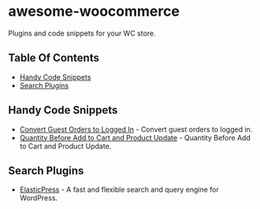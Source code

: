 # awesome-woocommerce
Plugins and code snippets for your WC store.

## Table Of Contents
* [Handy Code Snippets](#handy-code-snippets)
* [Search Plugins](#search-plugins)

## Handy Code Snippets
* [Convert Guest Orders to Logged In](https://gist.github.com/duplaja/17e9dcce40f35dc7eb31b4e290cee7ab) - Convert guest orders to logged in.
* [Quantity Before Add to Cart and Product Update](https://gist.github.com/lukecav/b31f856daaa8c726ea24472b5792166b) - Quantity Before Add to Cart and Product Update.

## Search Plugins
* [ElasticPress](https://wordpress.org/plugins/elasticpress/) - A fast and flexible search and query engine for WordPress.

